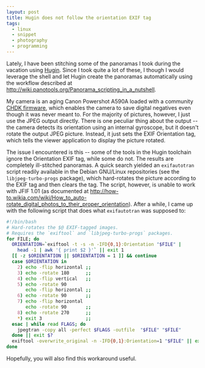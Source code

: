 ```yaml
---
layout: post
title: Hugin does not follow the orientation EXIF tag
tags:
  - linux
  - snippet
  - photography
  - programming
---
```


Lately, I have been stitching some of the panoramas I took during the vacation using [Hugin](http://hugin.sourceforge.net). Since I took quite a lot of these, I though I would leverage the shell and let Hugin create the panoramas automatically using the workflow described at <http://wiki.panotools.org/Panorama_scripting_in_a_nutshell>.

My camera is an aging Canon Powershot A590A loaded with a community [CHDK firmware](http://chdk.wikia.com/), which enables the camera to save digital negatives even though it was never meant to. For the majority of pictures, however, I just use the JPEG output directly. There is one peculiar thing about the output -- the camera detects its orientation using an internal gyroscope, but it doesn't rotate the output JPEG picture. Instead, it just sets the EXIF Orientation tag, which tells the viewer application to display the picture rotated.

The issue I encountered is this -- some of the tools in the Hugin toolchain ignore the Orientation EXIF tag, while some do not. The results are completely ill-stitched panoramas. A quick search yielded an `exifautotran` script readily available in the Debian GNU/Linux repositories (see the `libjpeg-turbo-progs` package), which hard-rotates the picture according to the EXIF tag and then clears the tag. The script, however, is unable to work with JFIF 1.01 (as documented at <http://how-to.wikia.com/wiki/How_to_auto-rotate_digital_photos_to_their_proper_orientation>). After a while, I came up with the following script that does what `exifautotran` was supposed to:

```bash
#!/bin/bash
# Hard-rotates the $@ EXIF-tagged images.
# Requires the `exiftool` and `libjpeg-turbo-progs` packages.
for FILE; do
  ORIENTATION=`exiftool -t -s -n -IFD{0,1}:Orientation "$FILE" |
    head -1 | awk '{ print $2 }'` || exit 1
  [[ -z $ORIENTATION || $ORIENTATION = 1 ]] && continue
  case $ORIENTATION in
    2) echo -flip horizontal ;;
    3) echo -rotate 180      ;;
    4) echo -flip vertical   ;;
    5) echo -rotate 90
       echo -flip horizontal ;;
    6) echo -rotate 90       ;;
    7) echo -flip horizontal
       echo -rotate 90       ;;
    8) echo -rotate 270      ;;
    *) exit 3                ;;
  esac | while read FLAGS; do
    jpegtran -copy all -perfect $FLAGS -outfile  "$FILE" "$FILE"
  done || exit $?
  exiftool -overwrite_original -n -IFD{0,1}:Orientation=1 "$FILE" || exit 4
done
```

Hopefully, you will also find this workaround useful.
